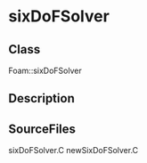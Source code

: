 # sixDoFSolver 
## Class
Foam::sixDoFSolver

## Description

## SourceFiles
sixDoFSolver.C
newSixDoFSolver.C

